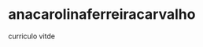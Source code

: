 # anacarolinaferreiracarvalho
curriculo vitde                                                               
